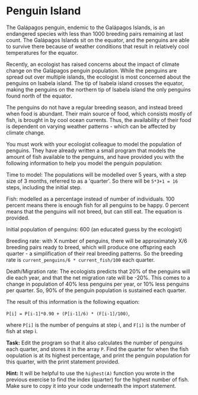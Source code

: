 # Penguin Island

The Galápagos penguin, endemic to the Galápagos Islands, is an endangered species with less than 1000 breeding pairs remaining at last count. The Galápagos Islands sit on the equator, and the penguins are able to survive there because of weather conditions that result in relatively cool temperatures for the equator. 

Recently, an ecologist has raised concerns about the impact of climate change on the Galápagos penguin population. While the penguins are spread out over multiple islands, the ecologist is most concerned about the penguins on Isabela island. The tip of Isabela island crosses the equator, making the penguins on the northern tip of Isabela island the only penguins found north of the equator. 

The penguins do not have a regular breeding season, and instead breed when food is abundant. Their main source of food, which consists mostly of fish, is brought in by cool ocean currents. Thus, the availability of their food is dependent on varying weather patterns - which can be affected by climate change. 

You must work with your ecologist colleague to model the population of penguins. They have already written a small program that models the amount of fish available to the penguins, and have provided you with the following information to help you model the penguin population:

Time to model: The populations will be modelled over 5 years, with a step size of 3 months, referred to as a 'quarter'. So there will be `5*3+1 = 16` steps, including the initial step.

Fish: modelled as a percentage instead of number of individuals. 100 percent means there is enough fish for all penguins to be happy. 0 percent means that the penguins will not breed, but can still eat. The equation is provided.

Initial population of penguins: 600 (an educated guess by the ecologist)

Breeding rate: with X number of penguins, there will be approximately X/6 breeding pairs ready to breed, which will produce one offspring each quarter - a simplification of their real breeding patterns. So the breeding rate is `current_penguins/6 * current_fish/100` each quarter.

Death/Migration rate: The ecologists predicts that 20% of the penguins will die each year, and that the net migration rate will be -20%. This comes to a change in population of 40% less penguins per year, or 10% less penguins per quarter. So, 90% of the penguin population is sustained each quarter.

The result of this information is the following equation:

`P[i] = P[i-1]*0.90 + (P[i-1]/6) * (F[i-1]/100)`,

where `P[i]` is the number of penguins at step i, and `F[i]` is the number of fish at step i. 

**Task:** Edit the program so that it also calculates the number of penguins each quarter, and stores it in the array `P`. Find the quarter for when the fish oopulation is at its highest percentage, and print the penguin population for this quarter, with the print statement provided. 

**Hint:** It will be helpful to use the `highest(A)` function you wrote in the previous exercise to find the index (quarter) for the highest number of fish. Make sure to copy it into your code underneath the import statement.

